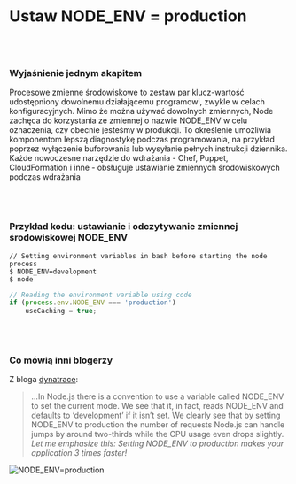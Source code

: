 # Ustaw NODE_ENV = production

<br/><br/>

### Wyjaśnienie jednym akapitem

Procesowe zmienne środowiskowe to zestaw par klucz-wartość udostępniony dowolnemu działającemu programowi, zwykle w celach konfiguracyjnych. Mimo że można używać dowolnych zmiennych, Node zachęca do korzystania ze zmiennej o nazwie NODE_ENV w celu oznaczenia, czy obecnie jesteśmy w produkcji. To określenie umożliwia komponentom lepszą diagnostykę podczas programowania, na przykład poprzez wyłączenie buforowania lub wysyłanie pełnych instrukcji dziennika. Każde nowoczesne narzędzie do wdrażania - Chef, Puppet, CloudFormation i inne - obsługuje ustawianie zmiennych środowiskowych podczas wdrażania

<br/><br/>

### Przykład kodu: ustawianie i odczytywanie zmiennej środowiskowej NODE_ENV

```shell script
// Setting environment variables in bash before starting the node process
$ NODE_ENV=development
$ node
```

```javascript
// Reading the environment variable using code
if (process.env.NODE_ENV === 'production')
    useCaching = true;
```

<br/><br/>

### Co mówią inni blogerzy

Z bloga [dynatrace](https://www.dynatrace.com/blog/the-drastic-effects-of-omitting-node_env-in-your-express-js-applications/):
> ...In Node.js there is a convention to use a variable called NODE_ENV to set the current mode. We see that it, in fact, reads NODE_ENV and defaults to ‘development’ if it isn’t set. We clearly see that by setting NODE_ENV to production the number of requests Node.js can handle jumps by around two-thirds while the CPU usage even drops slightly. *Let me emphasize this: Setting NODE_ENV to production makes your application 3 times faster!*

![NODE_ENV=production](./assets/images/setnodeenv1.png)

<br/><br/>
